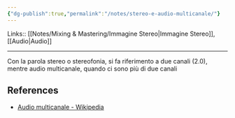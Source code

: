 ```yaml
---
{"dg-publish":true,"permalink":"/notes/stereo-e-audio-multicanale/"}
---
```


Links:: [[Notes/Mixing & Mastering/Immagine Stereo\|Immagine Stereo]], [[Audio\|Audio]]

---
Con la parola stereo o stereofonia, si fa riferimento a due canali (2.0), mentre audio multicanale, quando ci sono più di due canali






## References

- [Audio multicanale - Wikipedia](https://it.wikipedia.org/wiki/Audio_multicanale#Fantasound)




